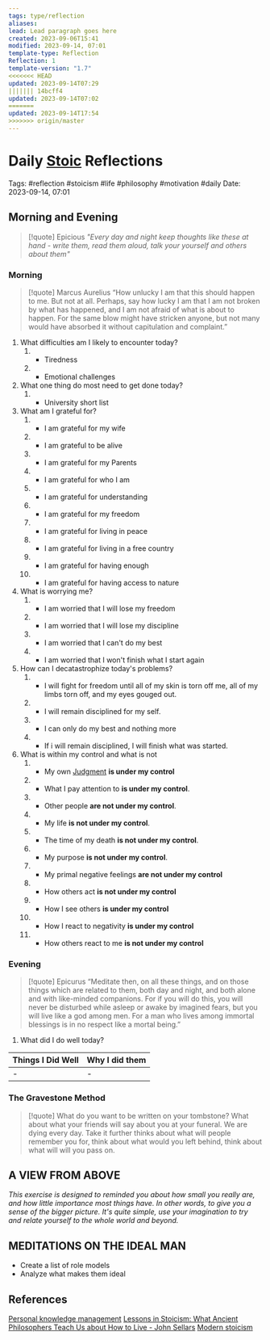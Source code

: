 ```yaml
---
tags: type/reflection
aliases: 
lead: Lead paragraph goes here
created: 2023-09-06T15:41
modified: 2023-09-14, 07:01
template-type: Reflection
Reflection: 1
template-version: "1.7"
<<<<<<< HEAD
updated: 2023-09-14T07:29
||||||| 14bcff4
updated: 2023-09-14T07:02
=======
updated: 2023-09-14T17:54
>>>>>>> origin/master
---
```



# Daily [Stoic](../SLIP-BOX/Stoicism.md) Reflections

Tags:  #reflection #stoicism #life #philosophy #motivation #daily 
Date: 2023-09-14, 07:01

## Morning and Evening

> [!quote] Epicious 
> _"Every day and night keep thoughts like these at hand - write them, 
> read them aloud, talk your yourself and others about them"_


### Morning

> [!quote] Marcus Aurelius
> “How unlucky I am that this should happen to me. But not at all. Perhaps, say 
> how lucky I am that I am not broken by what has happened, and I am not 
> afraid  of what is about to happen. For the same blow might have stricken 
> anyone, but not many would have absorbed it without capitulation 
> and complaint.”

1. What difficulties am I likely to encounter today?
	1. - Tiredness 
	2. - Emotional challenges 
2. What one thing do most need to get done today?
	1. - University short list 
3. What am I grateful for?
	1. - I am grateful for my wife
	2. - I am grateful to be alive 
	3. - I am grateful for my Parents 
	4. - I am grateful for who I am 
	5. - I am grateful for understanding 
	6. - I am grateful for my freedom 
	7. - I am grateful for living in peace 
	8. - I am grateful for living in a free country 
	9. - I am grateful for having enough 
	10. - I am grateful for having access to nature 
4. What is worrying me?
	1. - I am worried that I will lose my freedom 
	2. - I am worried that I will lose my discipline 
	3. - I am worried that I can't do my best 
	4. - I am worried that I won't finish what I start again 
5. How can I decatastrophize today's problems?
	1. - I will fight for freedom until all of my skin is torn off me, all of my limbs torn off, and my eyes gouged out. 
	2. - I will remain disciplined for my self.
	3. - I can only do my best and nothing more
	4. - If i will remain disciplined, I will finish what was started. 
6. What is within my control and what is not
	1. - My own [Judgment](../SLIP-BOX/Control%20Over%20Judgment.md) **is under my control**
	2. - What I pay attention to **is under my control**.
	3. - Other people **are not under my control**.
	4. - My life **is not under my control**.
	5. - The time of my death **is not under my control**.
	6. - My purpose **is not under my control**.
	7. - My primal negative feelings **are not under my control**
	8. - How others act **is not under my control**
	9. - How I see others **is under my control**
	10. - How I react to negativity **is under my control**
	11. - How others react to me **is not under my control**

### Evening

> [!quote]  Epicurus
> “Meditate then, on all these things, and on those things which are related 
> to them, both day and night, and both alone and with like-minded 
> companions. For if you will do this, you will never be disturbed while 
> asleep or awake by imagined fears, but you will live like a god among 
> men. For a man who lives among immortal blessings is in no respect 
> like a mortal being.”

1. What did I do well today?

| Things I Did Well | Why I did them |
| ------------------- | ---------------- |
| -                 | -              |

### The Gravestone Method

> [!quote]
> What do you want to be written on your tombstone? What about what your friends will say about you at your funeral. We are dying every day. Take it further thinks about what will people remember you for, think about what would you left behind, think about what will will you pass on.

## A VIEW FROM ABOVE

_This exercise is designed to reminded you about how small you really are, and how little importance most things have. In other words, to give you a sense of the bigger picture. It's quite simple, use your imagination to try and relate yourself to the whole world and beyond._

## MEDITATIONS ON THE IDEAL MAN

- Create a list of role models 
- Analyze what makes them ideal 

## References

[Personal knowledge management](Personal%20knowledge%20management.md)
[Lessons in Stoicism: What Ancient Philosophers Teach Us about How to Live - John Sellars](https://books.google.cz/books/about/Lessons_in_Stoicism.html?id=ky84zQEACAAJ&redir_esc=y)
[Modern stoicism](https://modernstoicism.com/)


